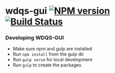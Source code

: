 # wdqs-gui [![NPM version][npm-image]][npm-url] [![Build Status][travis-image]][travis-url] 

[npm-url]: https://npmjs.org/package/wdqs-gui
[npm-image]: http://img.shields.io/npm/v/wdqs-gui.svg
[travis-url]: https://travis-ci.org/christopher-johnson/wdqs-gui
[travis-image]: http://img.shields.io/travis/christopher-johnson/wdqs-gui.svg

### Developing WDQS-GUI

* Make sure npm and gulp are installed
* Run `npm install` from the gulp dir
* Run `gulp serve` for local development
* Run `gulp` to create the packages